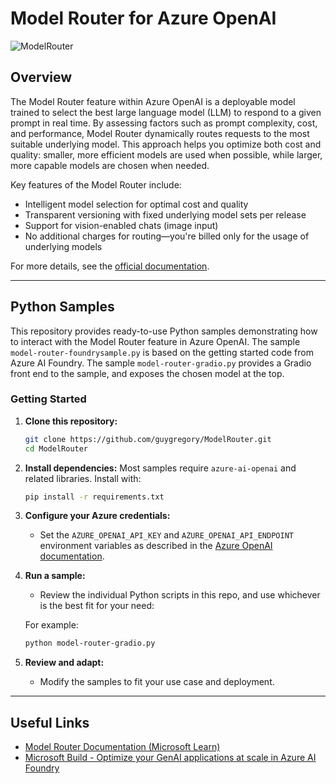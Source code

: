 # Model Router for Azure OpenAI
![ModelRouter](https://github.com/user-attachments/assets/149f9204-68b6-4795-8992-09d3f0488a39)

## Overview

The Model Router feature within Azure OpenAI is a deployable model trained to select the best large language model (LLM) to respond to a given prompt in real time. By assessing factors such as prompt complexity, cost, and performance, Model Router dynamically routes requests to the most suitable underlying model. This approach helps you optimize both cost and quality: smaller, more efficient models are used when possible, while larger, more capable models are chosen when needed.

Key features of the Model Router include:
- Intelligent model selection for optimal cost and quality
- Transparent versioning with fixed underlying model sets per release
- Support for vision-enabled chats (image input)
- No additional charges for routing—you're billed only for the usage of underlying models

For more details, see the [official documentation](https://aka.ms/ModelRouter).

---

## Python Samples

This repository provides ready-to-use Python samples demonstrating how to interact with the Model Router feature in Azure OpenAI. The sample `model-router-foundrysample.py` is based on the getting started code from Azure AI Foundry. The sample `model-router-gradio.py` provides a Gradio front end to the sample, and exposes the chosen model at the top.

### Getting Started

1. **Clone this repository:**
   ```bash
   git clone https://github.com/guygregory/ModelRouter.git
   cd ModelRouter
   ```

2. **Install dependencies:**
   Most samples require `azure-ai-openai` and related libraries. Install with:
   ```bash
   pip install -r requirements.txt
   ```

3. **Configure your Azure credentials:**
   - Set the `AZURE_OPENAI_API_KEY` and `AZURE_OPENAI_API_ENDPOINT` environment variables as described in the [Azure OpenAI documentation](https://learn.microsoft.com/en-us/azure/ai-services/openai/quickstart?tabs=python).

4. **Run a sample:**
   - Review the individual Python scripts in this repo, and use whichever is the best fit for your need:

   For example:
   ```bash
   python model-router-gradio.py
   ```

5. **Review and adapt:**
   - Modify the samples to fit your use case and deployment.

---

## Useful Links

- [Model Router Documentation (Microsoft Learn)](https://aka.ms/ModelRouter)
- [Microsoft Build - Optimize your GenAI applications at scale in Azure AI Foundry](https://build.microsoft.com/en-US/sessions/BRK178)
